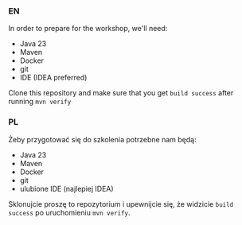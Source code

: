 ### EN

In order to prepare for the workshop, we'll need:
- Java 23
- Maven
- Docker
- git
- IDE (IDEA preferred)

Clone this repository and make sure that you get `build success` after running `mvn verify`

### PL

Żeby przygotować się do szkolenia potrzebne nam będą:
- Java 23
- Maven
- Docker
- git
- ulubione IDE (najlepiej IDEA)

Sklonujcie proszę to repozytorium i upewnijcie się, że widzicie `build success` po uruchomieniu `mvn verify`.
